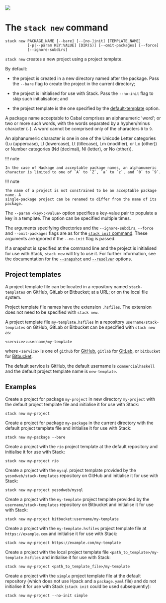 <div class="hidden-warning"><a href="https://docs.haskellstack.org/"><img src="https://cdn.jsdelivr.net/gh/commercialhaskell/stack/doc/img/hidden-warning.svg"></a></div>

# The `stack new` command

~~~text
stack new PACKAGE_NAME [--bare] [--[no-]init] [TEMPLATE_NAME]
          [-p|--param KEY:VALUE] [DIR(S)] [--omit-packages] [--force]
          [--ignore-subdirs]
~~~

`stack new` creates a new project using a project template.

By default:

* the project is created in a new directory named after the package. Pass the
  `--bare` flag to create the project in the current directory;

* the project is initialised for use with Stack. Pass the `--no-init` flag to
  skip such initialisation; and

* the project template is the one specified by the
[default-template](../configure/yaml/non-project.md#default-template) option.

A package name acceptable to Cabal comprises an alphanumeric 'word'; or two or
more such words, with the words separated by a hyphen/minus character (`-`). A
word cannot be comprised only of the characters `0` to `9`.

An alphanumeric character is one in one of the Unicode Letter categories
(Lu (uppercase), Ll (lowercase), Lt (titlecase), Lm (modifier), or Lo (other))
or Number categories (Nd (decimal), Nl (letter), or No (other)).

!!! note

    In the case of Hackage and acceptable package names, an alphanumeric
    character is limited to one of `A` to `Z`, `a` to `z`, and `0` to `9`.

!!! note

    The name of a project is not constrained to be an acceptable package name. A
    single-package project can be renamed to differ from the name of its
    package.

The `--param <key>:<value>` option specifies a key-value pair to populate a key
in a template. The option can be specified multiple times.

The arguments specifying directories and the `--ignore-subdirs`, `--force` and
`--omit-packages` flags are as for the [`stack init` command](init_command.md).
These arguments are ignored if the `--no-init` flag is passed.

If a snapshot is specified at the command line and the project is initialised
for use with Stack, `stack new` will try to use it. For further information, see
the documentation for the
[`--snapshot`](../configure/global_flags.md#-snapshot-option) and
[`--resolver`](../configure/global_flags.md#-resolver-option) options.

## Project templates

A project template file can be located in a repository named `stack-templates`
on GitHub, GitLab or Bitbucket; at a URL; or on the local file system.

Project template file names have the extension `.hsfiles`. The extension does
not need to be specified with `stack new`.

A project template file `my-template.hsfiles` in a repository
`username/stack-templates` on GitHub, GitLab or Bitbucket can be specified
with `stack new` as:

~~~test
<service>:username/my-template
~~~

where `<service>` is one of `github` for [GitHub](https://github.com/),
`gitlab` for [GitLab](https://gitlab.com), or `bitbucket` for
[Bitbucket](https://bitbucket.com).

The default service is GitHub, the default username is `commercialhaskell` and
the default project template name is `new-template`.

## Examples

Create a project for package `my-project` in new directory `my-project` with the
default project template file and initialise it for use with Stack:

~~~text
stack new my-project
~~~

Create a project for package `my-package` in the current directory with the
default project template file and initialise it for use with Stack:

~~~text
stack new my-package --bare
~~~

Create a project with the `rio` project template at the default repository and
initialise it for use with Stack:

~~~text
stack new my-project rio
~~~

Create a project with the `mysql` project template provided by the
`yesodweb/stack-templates` repository on GitHub and initialise it for use with
Stack:

~~~text
stack new my-project yesodweb/mysql
~~~

Create a project with the `my-template` project template provided by the
`username/stack-templates` repository on Bitbucket and initialise it for use
with Stack:

~~~text
stack new my-project bitbucket:username/my-template
~~~

Create a project with the `my-template.hsfiles` project template file at
`https://example.com` and initialise it for use with Stack:

~~~text
stack new my-project https://example.com/my-template
~~~

Create a project with the local project template file
`<path_to_template>/my-template.hsfiles` and initialise it for use with Stack:

~~~text
stack new my-project <path_to_template_file>/my-template
~~~

Create a project with the `simple` project template file at the default
repository (which does not use Hpack and a `package.yaml` file) and do not
initialise it for use with Stack (`stack init` could be used subsequently):

~~~text
stack new my-project --no-init simple
~~~
